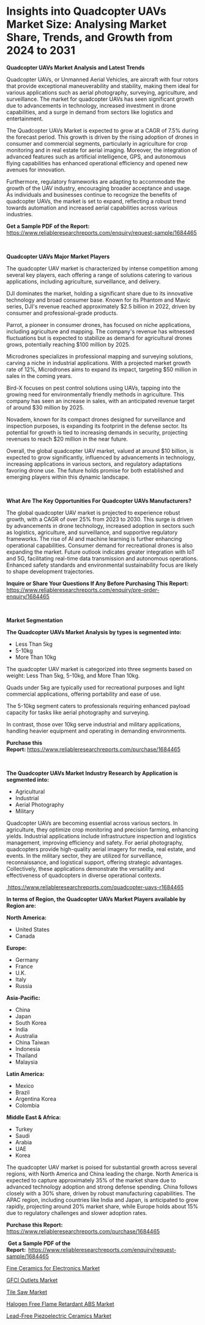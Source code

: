 <p><h1>Insights into Quadcopter UAVs Market Size: Analysing Market Share, Trends, and Growth from 2024 to 2031</h1></p><p><strong>Quadcopter UAVs Market Analysis and Latest Trends</strong></p>
<p><p>Quadcopter UAVs, or Unmanned Aerial Vehicles, are aircraft with four rotors that provide exceptional maneuverability and stability, making them ideal for various applications such as aerial photography, surveying, agriculture, and surveillance. The market for quadcopter UAVs has seen significant growth due to advancements in technology, increased investment in drone capabilities, and a surge in demand from sectors like logistics and entertainment.</p><p>The Quadcopter UAVs Market is expected to grow at a CAGR of 7.5% during the forecast period. This growth is driven by the rising adoption of drones in consumer and commercial segments, particularly in agriculture for crop monitoring and in real estate for aerial imaging. Moreover, the integration of advanced features such as artificial intelligence, GPS, and autonomous flying capabilities has enhanced operational efficiency and opened new avenues for innovation.</p><p>Furthermore, regulatory frameworks are adapting to accommodate the growth of the UAV industry, encouraging broader acceptance and usage. As individuals and businesses continue to recognize the benefits of quadcopter UAVs, the market is set to expand, reflecting a robust trend towards automation and increased aerial capabilities across various industries.</p></p>
<p><strong>Get a Sample PDF of the Report:&nbsp;</strong> <a href="https://www.reliableresearchreports.com/enquiry/request-sample/1684465?utm_campaign=1425&utm_medium=2&utm_source=Github&utm_content=ia&utm_term=16102024&utm_id=quadcopter-uavs">https://www.reliableresearchreports.com/enquiry/request-sample/1684465</a></p>
<p>&nbsp;</p>
<p><strong>Quadcopter UAVs Major Market Players</strong></p>
<p><p>The quadcopter UAV market is characterized by intense competition among several key players, each offering a range of solutions catering to various applications, including agriculture, surveillance, and delivery. </p><p>DJI dominates the market, holding a significant share due to its innovative technology and broad consumer base. Known for its Phantom and Mavic series, DJI's revenue reached approximately $2.5 billion in 2022, driven by consumer and professional-grade products. </p><p>Parrot, a pioneer in consumer drones, has focused on niche applications, including agriculture and mapping. The company's revenue has witnessed fluctuations but is expected to stabilize as demand for agricultural drones grows, potentially reaching $100 million by 2025.</p><p>Microdrones specializes in professional mapping and surveying solutions, carving a niche in industrial applications. With a projected market growth rate of 12%, Microdrones aims to expand its impact, targeting $50 million in sales in the coming years.</p><p>Bird-X focuses on pest control solutions using UAVs, tapping into the growing need for environmentally friendly methods in agriculture. This company has seen an increase in sales, with an anticipated revenue target of around $30 million by 2025.</p><p>Novadem, known for its compact drones designed for surveillance and inspection purposes, is expanding its footprint in the defense sector. Its potential for growth is tied to increasing demands in security, projecting revenues to reach $20 million in the near future.</p><p>Overall, the global quadcopter UAV market, valued at around $10 billion, is expected to grow significantly, influenced by advancements in technology, increasing applications in various sectors, and regulatory adaptations favoring drone use. The future holds promise for both established and emerging players within this dynamic landscape.</p></p>
<p>&nbsp;</p>
<p><strong>What Are The Key Opportunities For Quadcopter UAVs Manufacturers?</strong></p>
<p><p>The global quadcopter UAV market is projected to experience robust growth, with a CAGR of over 25% from 2023 to 2030. This surge is driven by advancements in drone technology, increased adoption in sectors such as logistics, agriculture, and surveillance, and supportive regulatory frameworks. The rise of AI and machine learning is further enhancing operational capabilities. Consumer demand for recreational drones is also expanding the market. Future outlook indicates greater integration with IoT and 5G, facilitating real-time data transmission and autonomous operations. Enhanced safety standards and environmental sustainability focus are likely to shape development trajectories.</p></p>
<p><strong>Inquire or Share Your Questions If Any Before Purchasing This Report:</strong> <a href="https://www.reliableresearchreports.com/enquiry/pre-order-enquiry/1684465?utm_campaign=1425&utm_medium=2&utm_source=Github&utm_content=ia&utm_term=16102024&utm_id=quadcopter-uavs">https://www.reliableresearchreports.com/enquiry/pre-order-enquiry/1684465</a></p>
<p>&nbsp;</p>
<p><strong>Market Segmentation</strong></p>
<p><strong>The Quadcopter UAVs Market Analysis by types is segmented into:</strong></p>
<p><ul><li>Less Than 5kg</li><li>5-10kg</li><li>More Than 10kg</li></ul></p>
<p><p>The quadcopter UAV market is categorized into three segments based on weight: Less Than 5kg, 5-10kg, and More Than 10kg. </p><p>Quads under 5kg are typically used for recreational purposes and light commercial applications, offering portability and ease of use. </p><p>The 5-10kg segment caters to professionals requiring enhanced payload capacity for tasks like aerial photography and surveying. </p><p>In contrast, those over 10kg serve industrial and military applications, handling heavier equipment and operating in demanding environments.</p></p>
<p><strong>Purchase this Report:&nbsp;</strong><a href="https://www.reliableresearchreports.com/purchase/1684465?utm_campaign=1425&utm_medium=2&utm_source=Github&utm_content=ia&utm_term=16102024&utm_id=quadcopter-uavs">https://www.reliableresearchreports.com/purchase/1684465</a></p>
<p>&nbsp;</p>
<p><strong>The Quadcopter UAVs Market Industry Research by Application is segmented into:</strong></p>
<p><ul><li>Agricultural</li><li>Industrial</li><li>Aerial Photography</li><li>Military</li></ul></p>
<p><p>Quadcopter UAVs are becoming essential across various sectors. In agriculture, they optimize crop monitoring and precision farming, enhancing yields. Industrial applications include infrastructure inspection and logistics management, improving efficiency and safety. For aerial photography, quadcopters provide high-quality aerial imagery for media, real estate, and events. In the military sector, they are utilized for surveillance, reconnaissance, and logistical support, offering strategic advantages. Collectively, these applications demonstrate the versatility and effectiveness of quadcopters in diverse operational contexts.</p></p>
<p><a href="https://www.reliableresearchreports.com/quadcopter-uavs-r1684465?utm_campaign=1425&utm_medium=2&utm_source=Github&utm_content=ia&utm_term=16102024&utm_id=quadcopter-uavs">&nbsp;https://www.reliableresearchreports.com/quadcopter-uavs-r1684465</a></p>
<p><strong>In terms of Region, the Quadcopter UAVs Market Players available by Region are:</strong></p>
<p>
    <p> <strong> North America: </strong>
        <ul>
            <li>United States</li>
            <li>Canada</li>
        </ul>
        </p> 
    <p> <strong> Europe: </strong>
        <ul>
            <li>Germany</li>
            <li>France</li>
            <li>U.K.</li>
            <li>Italy</li>
            <li>Russia</li>
        </ul>
        </p> 
    <p> <strong> Asia-Pacific: </strong>
        <ul>
            <li>China</li>
            <li>Japan</li>
            <li>South Korea</li>
            <li>India</li>
            <li>Australia</li>
            <li>China Taiwan</li>
            <li>Indonesia</li>
            <li>Thailand</li>
            <li>Malaysia</li>
        </ul>
        </p> 
    <p> <strong> Latin America: </strong>
        <ul>
            <li>Mexico</li>
            <li>Brazil</li>
            <li>Argentina Korea</li>
            <li>Colombia</li>
        </ul>
        </p> 
    <p> <strong> Middle East & Africa: </strong>
        <ul>
            <li>Turkey</li>
            <li>Saudi</li>
            <li>Arabia</li>
            <li>UAE</li>
            <li>Korea</li>
        </ul>
    </p>
    </p>
<p><p>The quadcopter UAV market is poised for substantial growth across several regions, with North America and China leading the charge. North America is expected to capture approximately 35% of the market share due to advanced technology adoption and strong defense spending. China follows closely with a 30% share, driven by robust manufacturing capabilities. The APAC region, including countries like India and Japan, is anticipated to grow rapidly, projecting around 20% market share, while Europe holds about 15% due to regulatory challenges and slower adoption rates.</p></p>
<p><strong>Purchase this Report: </strong><a href="https://www.reliableresearchreports.com/purchase/1684465?utm_campaign=1425&utm_medium=2&utm_source=Github&utm_content=ia&utm_term=16102024&utm_id=quadcopter-uavs">https://www.reliableresearchreports.com/purchase/1684465</a></p>
<p>&nbsp;<strong>Get a Sample PDF of the Report:&nbsp;&nbsp;</strong><a href="https://www.reliableresearchreports.com/enquiry/request-sample/1684465?utm_campaign=1425&utm_medium=2&utm_source=Github&utm_content=ia&utm_term=16102024&utm_id=quadcopter-uavs">https://www.reliableresearchreports.com/enquiry/request-sample/1684465</a></p>
<p><strong></strong></p>
<p><p><a href="https://www.linkedin.com/pulse/fine-ceramics-electronics-market-outlook-current-assessment-future-uqfaf?trk=public_post_embed_feed-article-content&utm_campaign=1425&utm_medium=2&utm_source=Github&utm_content=ia&utm_term=16102024&utm_id=quadcopter-uavs">Fine Ceramics for Electronics Market</a></p><p><a href="https://www.linkedin.com/pulse/gfci-outlets-revenue-growth-report-2024-2031-zymolyase-gjd2c?trk=public_post_embed_feed-article-content&utm_campaign=1425&utm_medium=2&utm_source=Github&utm_content=ia&utm_term=16102024&utm_id=quadcopter-uavs">GFCI Outlets Market</a></p><p><a href="https://github.com/luckyshygirl/Market-Research-Report-List-6/blob/main/tile-saw-market.md?utm_campaign=1425&utm_medium=2&utm_source=Github&utm_content=ia&utm_term=16102024&utm_id=quadcopter-uavs">Tile Saw Market</a></p><p><a href="https://www.linkedin.com/pulse/global-halogen-free-flame-retardant-abs-market-analysis-trends-vkunc?trk=public_post_embed_feed-article-content&utm_campaign=1425&utm_medium=2&utm_source=Github&utm_content=ia&utm_term=16102024&utm_id=quadcopter-uavs">Halogen Free Flame Retardant ABS Market</a></p><p><a href="https://www.linkedin.com/pulse/in-depth-lead-free-piezoelectric-ceramics-market-review-size-zyeaf?utm_campaign=1425&utm_medium=2&utm_source=Github&utm_content=ia&utm_term=16102024&utm_id=quadcopter-uavs">Lead-Free Piezoelectric Ceramics Market</a></p></p>